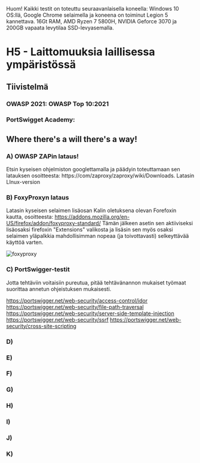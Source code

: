 Huom! Kaikki testit on toteuttu seuraavanlaisella koneella: Windows 10 OS:llä, Google Chrome selaimella ja koneena on toiminut Legion 5 kannettava. 16Gt RAM, AMD Ryzen 7 5800H, NVIDIA Geforce 3070 ja 200GB vapaata levytilaa SSD-levyasemalla.

# H5 - Laittomuuksia laillisessa ympäristössä

## Tiivistelmä 
### OWASP 2021: OWASP Top 10:2021

### PortSwigget Academy:

## Where there's a will there's a way!

### A) OWASP ZAPin lataus!
Etsin kyseisen ohjelmiston googlettamalla ja päädyin toteuttamaan sen latauksen osoitteesta: https://com/zaproxy/zaproxy/wiki/Downloads.
Latasin LInux-version

### B) FoxyProxyn lataus
Latasin kyseisen selaimen lisäosan Kalin oletuksena olevan Forefoxin kautta, osoitteesta: https://addons.mozilla.org/en-US/firefox/addon/foxyproxy-standard/
Tämän jälkeen asetin sen aktiiviseksi lisäosaksi firefoxin "Extensions" valikosta ja lisäsin sen myös osaksi selaimen yläpalkkia mahdollisimman nopeaa (ja toivottavasti) selkeyttävää käyttöä varten.

![foxyproxy](https://github.com/user-attachments/assets/2d38b7f0-952e-4a2f-8dcb-9d970b6405b5)


### C) PortSwigger-testit
Jotta tehtäviin voitaisiin pureutua, pitää tehtävänannon mukaiset työmaat suorittaa annetun ohjeistuksen mukaisesti.

https://portswigger.net/web-security/access-control/idor
https://portswigger.net/web-security/file-path-traversal
https://portswigger.net/web-security/server-side-template-injection
https://portswigger.net/web-security/ssrf
https://portswigger.net/web-security/cross-site-scripting

### D)

### E)

### F)

### G)

### H)

### I)

### J)

### K)
